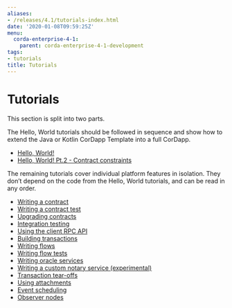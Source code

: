 ```yaml
---
aliases:
- /releases/4.1/tutorials-index.html
date: '2020-01-08T09:59:25Z'
menu:
  corda-enterprise-4-1:
    parent: corda-enterprise-4-1-development
tags:
- tutorials
title: Tutorials
---
```



# Tutorials

This section is split into two parts.

The Hello, World tutorials should be followed in sequence and show how to extend the Java or Kotlin CorDapp Template
into a full CorDapp.



* [Hello, World!](hello-world-introduction.md)
* [Hello, World! Pt.2 - Contract constraints](tut-two-party-introduction.md)



The remaining tutorials cover individual platform features in isolation. They don’t depend on the code from the Hello,
World tutorials, and can be read in any order.



* [Writing a contract](tutorial-contract.md)
* [Writing a contract test](tutorial-test-dsl.md)
* [Upgrading contracts](contract-upgrade.md)
* [Integration testing](tutorial-integration-testing.md)
* [Using the client RPC API](tutorial-clientrpc-api.md)
* [Building transactions](tutorial-building-transactions.md)
* [Writing flows](flow-state-machines.md)
* [Writing flow tests](flow-testing.md)
* [Writing oracle services](oracles.md)
* [Writing a custom notary service (experimental)](tutorial-custom-notary.md)
* [Transaction tear-offs](tutorial-tear-offs.md)
* [Using attachments](tutorial-attachments.md)
* [Event scheduling](event-scheduling.md)
* [Observer nodes](tutorial-observer-nodes.md)




